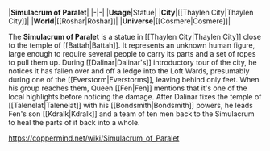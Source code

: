 |**Simulacrum of Paralet**|
|-|-|
|**Usage**|Statue|
|**City**|[[Thaylen City\|Thaylen City]]|
|**World**|[[Roshar\|Roshar]]|
|**Universe**|[[Cosmere\|Cosmere]]|

The **Simulacrum of Paralet** is a statue in [[Thaylen City\|Thaylen City]] close to the temple of [[Battah\|Battah]].
It represents an unknown human figure, large enough to require several people to carry its parts and a set of ropes to pull them up.
During [[Dalinar\|Dalinar's]] introductory tour of the city, he notices it has fallen over and off a ledge into the Loft Wards, presumably during one of the [[Everstorm\|Everstorms]], leaving behind only feet. When his group reaches them, Queen [[Fen\|Fen]] mentions that it's one of the local highlights before noticing the damage. After Dalinar fixes the temple of [[Talenelat\|Talenelat]] with his [[Bondsmith\|Bondsmith]] powers, he leads Fen's son [[Kdralk\|Kdralk]] and a team of ten men back to the Simulacrum to heal the parts of it back into a whole.



https://coppermind.net/wiki/Simulacrum_of_Paralet